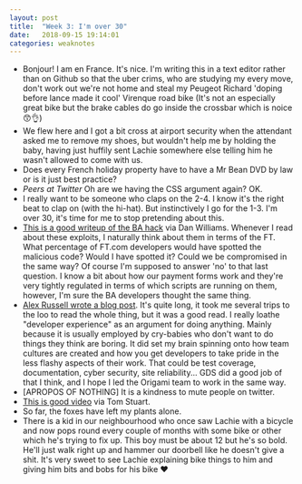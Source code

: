 ```yaml
---
layout: post
title:  "Week 3: I'm over 30"
date:   2018-09-15 19:14:01
categories: weaknotes
---
```

* Bonjour! I am en France. It's nice. I'm writing this in a text editor rather than on Github so that the uber crims, who are studying my every move, don't work out we're not home and steal my Peugeot Richard 'doping before lance made it cool' Virenque road bike (It's not an especially great bike but the brake cables do go inside the crossbar which is noice 😙👌)
* We flew here and I got a bit cross at airport security when the attendant asked me to remove my shoes, but wouldn't help me by holding the baby, having just huffily sent Lachie somewhere else telling him he wasn't allowed to come with us.
* Does every French holiday property have to have a Mr Bean DVD by law or is it just best practice?
* *Peers at Twitter* Oh are we having the CSS argument again? OK.
* I really want to be someone who claps on the 2-4. I know it's the right beat to clap on (with the hi-hat). But instinctively I go for the 1-3. I'm over 30, it's time for me to stop pretending about this.
* [This is a good writeup of the BA hack](https://www.riskiq.com/blog/labs/magecart-british-airways-breach/) via Dan Williams. Whenever I read about these exploits, I naturally think about them in terms of the FT. What percentage of FT.com developers would have spotted the malicious code? Would I have spotted it? Could we be compromised in the same way? Of course I'm supposed to answer 'no' to that last question. I know a bit about how our payment forms work and they're very tightly regulated in terms of which scripts are running on them, however, I'm sure the BA developers thought the same thing.
* [Alex Russell wrote a blog post](https://infrequently.org/2018/09/the-developer-experience-bait-and-switch/). It's quite long, it took me several trips to the loo to read the whole thing, but it was a good read. I really loathe "developer experience" as an argument for doing anything. Mainly because it is usually employed by cry-babies who don't want to do things they think are boring. It did set my brain spinning onto how team cultures are created and how you get developers to take pride in the less flashy aspects of their work. That could be test coverage, documentation, cyber security, site reliability... GDS did a good job of that I think, and I hope I led the Origami team to work in the same way.
* [APROPOS OF NOTHING] It is a kindness to mute people on twitter.
* [This is good video](https://youtu.be/9reSQXZy77U) via Tom Stuart.
* So far, the foxes have left my plants alone.
* There is a kid in our neighbourhood who once saw Lachie with a bicycle and now pops round every couple of months with some bike or other which he's trying to fix up. This boy must be about 12 but he's so bold. He'll just walk right up and hammer our doorbell like he doesn't give a shit. It's very sweet to see Lachie explaining bike things to him and giving him bits and bobs for his bike ❤️
